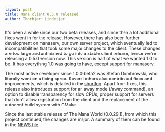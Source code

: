 ```yaml
---
layout: post
title: Mana client 0.5.0 released
author: Thorbjørn Lindeijer
---
```


It's been a while since our two beta releases, and since then a lot
additional fixes went in for the release. However, there has also been
further development on manaserv, our own server project, which eventually
led to incompatibilities that took some major changes to the client. These
changes are too large and unfinished to go into a stable client release,
hence we're releasing a 0.5.0 version now. This version is half of what we
wanted 1.0 to be. It has everything 1.0 was going to have, except support
for manaserv.

The most active developer since 1.0.0-beta2 was Stefan Dombrowski, who
literally went on a fixing spree. Several others also contributed fixes and
improvements, which is detailed in the <a
href="http://manasource.org/files/mana-0.5.0-shortlog.txt">shortlog</a>.
Apart from fixes, this release also introduces support for an away mode
(/away command), an option to disable transparency for slow CPUs, proper
support for servers that don't allow registration from the client and the
replacement of the autoconf build system with CMake.

Since the last stable release of The Mana World (0.0.29.1), from which
this project continued, the changes are major. A summary of them can be
found in the <a
href="http://gitorious.org/mana/mana/blobs/raw/0.5/NEWS">NEWS file</a>.
